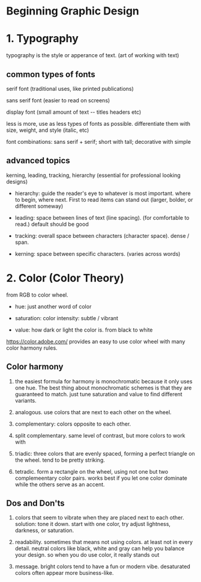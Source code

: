 Beginning Graphic Design
===

# 1. Typography

typography is the style or apperance of text. (art of working with text)

## common types of fonts

serif font (traditional uses, like printed publications)

sans serif font (easier to read on screens)

display font (small amount of text -- titles headers etc)

less is more, use as less types of fonts as possible. differentiate them with size, weight, and style (italic, etc)

font combinations: sans serif + serif; short with tall; decorative with simple

## advanced topics

kerning, leading, tracking, hierarchy (essential for professional looking designs)

* hierarchy: guide the reader's eye to whatever is most important. where to begin, where next. First to read items can stand out (larger, bolder, or different someway)

* leading: space between lines of text (line spacing). (for comfortable to read.) default should be good

* tracking: overall space between characters (character space). dense / span. 

* kerning: space between specific characters. (varies across words)

# 2. Color (Color Theory)

from RGB to color wheel. 

* hue: just another word of color

* saturation: color intensity: subtle / vibrant

* value: how dark or light the color is. from black to white

https://color.adobe.com/ provides an easy to use color wheel with many color harmony rules.

## Color harmony

1. the easiest formula for harmony is monochromatic because it only uses one hue. The best thing about monochromatic schemes is that they are guaranteed to match. just tune saturation and value to find different variants.

2. analogous. use colors that are next to each other on the wheel.

3. complementary: colors opposite to each other.

4. split complementary. same level of contrast, but more colors to work with

5. triadic: three colors that are evenly spaced, forming a perfect triangle on the wheel. tend to be pretty striking.

6. tetradic. form a rectangle on the wheel, using not one but two complemeentary color pairs. works best if you let one color dominate while the others serve as an accent.

## Dos and Don'ts

1. colors that seem to vibrate when they are placed next to each other. solution: tone it down. start with one color, try adjust lightness, darkness, or saturation.

2. readability. sometimes that means not using colors. at least not in every detail. neutral colors like black, white and gray can help you balance your design. so when you do use color, it really stands out

3. message. bright colors tend to have a fun or modern vibe. desaturated colors often appear more business-like.
